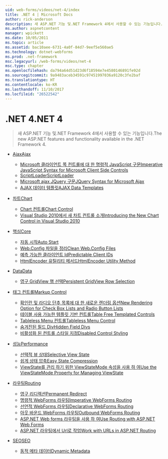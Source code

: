 ```yaml
---
uid: web-forms/videos/net-4/index
title: .NET 4 | Microsoft Docs
author: rick-anderson
description: 새 ASP.NET 기능 및.NET Framework 4에서 사용할 수 있는 기능입니다.
ms.author: aspnetcontent
manager: wpickett
ms.date: 10/05/2011
ms.topic: article
ms.assetid: bac10aee-6731-4a0f-84d7-9eef5e560ae5
ms.technology: dotnet-webforms
ms.prod: .net-framework
msc.legacyurl: /web-forms/videos/net-4
msc.type: chapter
ms.openlocfilehash: da794a64d51d23d6f18594e7e4580146891fe92d
ms.sourcegitcommit: 9a9483aceb34591c97451997036a9120c3fe2baf
ms.translationtype: HT
ms.contentlocale: ko-KR
ms.lasthandoff: 11/10/2017
ms.locfileid: "26522542"
---
```

<a name="net-4"></a><span data-ttu-id="ec5f3-103">.NET 4</span><span class="sxs-lookup"><span data-stu-id="ec5f3-103">.NET 4</span></span>
====================
> <span data-ttu-id="ec5f3-104">새 ASP.NET 기능 및.NET Framework 4에서 사용할 수 있는 기능입니다.</span><span class="sxs-lookup"><span data-stu-id="ec5f3-104">The new ASP.NET features and functionality available in the .NET Framework 4.</span></span>


- [<span data-ttu-id="ec5f3-105">Ajax</span><span class="sxs-lookup"><span data-stu-id="ec5f3-105">Ajax</span></span>](ajax/index.md)

    - [<span data-ttu-id="ec5f3-106">Microsoft 클라이언트 쪽 컨트롤에 대 한 명령적 JavaScript 구문</span><span class="sxs-lookup"><span data-stu-id="ec5f3-106">Imperative JavaScript Syntax for Microsoft Client Side Controls</span></span>](ajax/aspnet-4-quick-hit-imperative-javascript-syntax-for-microsoft-client-side-controls.md)
    - [<span data-ttu-id="ec5f3-107">ScriptLoader</span><span class="sxs-lookup"><span data-stu-id="ec5f3-107">ScriptLoader</span></span>](ajax/aspnet-4-quick-hit-the-scriptloader.md)
    - [<span data-ttu-id="ec5f3-108">Microsoft ajax JQuery 구문</span><span class="sxs-lookup"><span data-stu-id="ec5f3-108">JQuery Syntax for Microsoft Ajax</span></span>](ajax/aspnet-4-quick-hit-jquery-syntax-for-microsoft-ajax.md)
    - [<span data-ttu-id="ec5f3-109">AJAX 데이터 템플릿</span><span class="sxs-lookup"><span data-stu-id="ec5f3-109">AJAX Data Templates</span></span>](ajax/aspnet-4-quick-hit-ajax-data-templates.md)
- [<span data-ttu-id="ec5f3-110">차트</span><span class="sxs-lookup"><span data-stu-id="ec5f3-110">Chart</span></span>](chart/index.md)

    - [<span data-ttu-id="ec5f3-111">Chart 컨트롤</span><span class="sxs-lookup"><span data-stu-id="ec5f3-111">Chart Control</span></span>](chart/aspnet-4-quick-hit-chart-control.md)
    - [<span data-ttu-id="ec5f3-112">Visual Studio 2010에서 새 차트 컨트롤 소개</span><span class="sxs-lookup"><span data-stu-id="ec5f3-112">Introducing the New Chart Control in Visual Studio 2010</span></span>](chart/aspnet-4-how-do-i-introducing-the-new-chart-control-in-visual-studio-2010.md)
- [<span data-ttu-id="ec5f3-113">핵심</span><span class="sxs-lookup"><span data-stu-id="ec5f3-113">Core</span></span>](core/index.md)

    - [<span data-ttu-id="ec5f3-114">자동 시작</span><span class="sxs-lookup"><span data-stu-id="ec5f3-114">Auto Start</span></span>](core/aspnet-4-quick-hit-auto-start.md)
    - [<span data-ttu-id="ec5f3-115">Web.Config 파일을 정리</span><span class="sxs-lookup"><span data-stu-id="ec5f3-115">Clean Web.Config Files</span></span>](core/aspnet-4-quick-hit-clean-webconfig-files.md)
    - [<span data-ttu-id="ec5f3-116">예측 가능한 클라이언트 Id</span><span class="sxs-lookup"><span data-stu-id="ec5f3-116">Predictable Client IDs</span></span>](core/aspnet-4-quick-hit-predictable-client-ids.md)
    - [<span data-ttu-id="ec5f3-117">HtmlEncoder 유틸리티 메서드</span><span class="sxs-lookup"><span data-stu-id="ec5f3-117">HtmlEncoder Utility Method</span></span>](core/aspnet-4-quick-hit-the-htmlencoder-utility-method.md)
- [<span data-ttu-id="ec5f3-118">Data</span><span class="sxs-lookup"><span data-stu-id="ec5f3-118">Data</span></span>](data/index.md)

    - [<span data-ttu-id="ec5f3-119">영구 GridView 행 선택</span><span class="sxs-lookup"><span data-stu-id="ec5f3-119">Persistent GridView Row Selection</span></span>](data/aspnet-4-quick-hit-persistent-gridview-row-selection.md)
- [<span data-ttu-id="ec5f3-120">태그 컨트롤</span><span class="sxs-lookup"><span data-stu-id="ec5f3-120">Markup Control</span></span>](markup-control/index.md)

    - [<span data-ttu-id="ec5f3-121">확인란 및 라디오 단추 목록에 대 한 새로운 렌더링 옵션</span><span class="sxs-lookup"><span data-stu-id="ec5f3-121">New Rendering Option for Check Box Lists and Radio Button Lists</span></span>](markup-control/aspnet-4-quick-hit-new-rendering-option-for-check-box-lists-and-radio-button-lists.md)
    - [<span data-ttu-id="ec5f3-122">테이블 사용 가능한 템플릿 기반 컨트롤</span><span class="sxs-lookup"><span data-stu-id="ec5f3-122">Table Free Templated Controls</span></span>](markup-control/aspnet-4-quick-hit-table-free-templated-controls.md)
    - [<span data-ttu-id="ec5f3-123">Tableless Menu 컨트롤</span><span class="sxs-lookup"><span data-stu-id="ec5f3-123">Tableless Menu Control</span></span>](markup-control/aspnet-4-quick-hit-tableless-menu-control.md)
    - [<span data-ttu-id="ec5f3-124">숨겨진된 필드 Div</span><span class="sxs-lookup"><span data-stu-id="ec5f3-124">Hidden Field Divs</span></span>](markup-control/aspnet-4-quick-hit-hidden-field-divs.md)
    - [<span data-ttu-id="ec5f3-125">비활성화 된 컨트롤 스타일 지정</span><span class="sxs-lookup"><span data-stu-id="ec5f3-125">Disabled Control Styling</span></span>](markup-control/aspnet-4-quick-hit-disabled-control-styling.md)
- [<span data-ttu-id="ec5f3-126">성능</span><span class="sxs-lookup"><span data-stu-id="ec5f3-126">Performance</span></span>](performance/index.md)

    - [<span data-ttu-id="ec5f3-127">선택적 뷰 상태</span><span class="sxs-lookup"><span data-stu-id="ec5f3-127">Selective View State</span></span>](performance/aspnet-4-quick-hit-selective-view-state.md)
    - [<span data-ttu-id="ec5f3-128">쉽게 상태 압축</span><span class="sxs-lookup"><span data-stu-id="ec5f3-128">Easy State Compression</span></span>](performance/aspnet-4-quick-hit-easy-state-compression.md)
    - [<span data-ttu-id="ec5f3-129">ViewState를 관리 하기 위한 ViewStateMode 속성을 사용 하 여</span><span class="sxs-lookup"><span data-stu-id="ec5f3-129">Use the ViewStateMode Property for Managing ViewState</span></span>](performance/how-do-i-use-the-viewstatemode-property-for-managing-viewstate.md)
- [<span data-ttu-id="ec5f3-130">라우팅</span><span class="sxs-lookup"><span data-stu-id="ec5f3-130">Routing</span></span>](routing/index.md)

    - [<span data-ttu-id="ec5f3-131">영구 리디렉션</span><span class="sxs-lookup"><span data-stu-id="ec5f3-131">Permanent Redirect</span></span>](routing/aspnet-4-quick-hit-permanent-redirect.md)
    - [<span data-ttu-id="ec5f3-132">명령적 WebForms 라우팅</span><span class="sxs-lookup"><span data-stu-id="ec5f3-132">Imperative WebForms Routing</span></span>](routing/aspnet-4-quick-hit-imperative-webforms-routing.md)
    - [<span data-ttu-id="ec5f3-133">선언적 WebForms 라우팅</span><span class="sxs-lookup"><span data-stu-id="ec5f3-133">Declarative WebForms Routing</span></span>](routing/aspnet-4-quick-hit-declarative-webforms-routing.md)
    - [<span data-ttu-id="ec5f3-134">아웃 바운드 WebForms 라우팅</span><span class="sxs-lookup"><span data-stu-id="ec5f3-134">Outbound WebForms Routing</span></span>](routing/aspnet-4-quick-hit-outbound-webforms-routing.md)
    - [<span data-ttu-id="ec5f3-135">ASP.NET Web forms 라우팅을 사용 하 여</span><span class="sxs-lookup"><span data-stu-id="ec5f3-135">Use Routing with ASP.NET Web Forms</span></span>](routing/how-do-i-use-routing-with-aspnet-web-forms.md)
    - [<span data-ttu-id="ec5f3-136">ASP.NET 라우팅에서 Url로 작업</span><span class="sxs-lookup"><span data-stu-id="ec5f3-136">Work with URLs in ASP.NET Routing</span></span>](routing/how-do-i-work-with-urls-in-aspnet-routing.md)
- [<span data-ttu-id="ec5f3-137">SEO</span><span class="sxs-lookup"><span data-stu-id="ec5f3-137">SEO</span></span>](seo/index.md)

    - [<span data-ttu-id="ec5f3-138">동적 메타 데이터</span><span class="sxs-lookup"><span data-stu-id="ec5f3-138">Dynamic Metadata</span></span>](seo/aspnet-4-quick-hit-dynamic-metadata.md)
